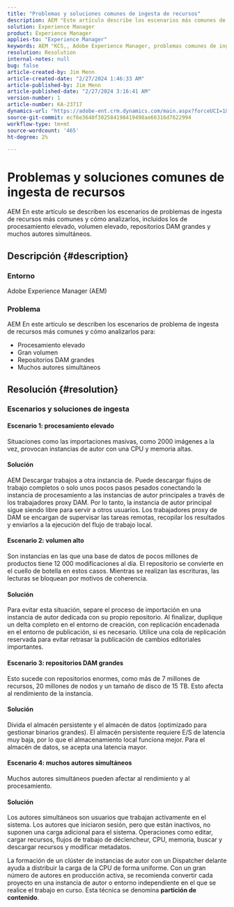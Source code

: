 ```yaml
---
title: "Problemas y soluciones comunes de ingesta de recursos"
description: AEM "Este artículo describe los escenarios más comunes de problemas de ingesta de recursos y la forma de analizarlos."
solution: Experience Manager
product: Experience Manager
applies-to: "Experience Manager"
keywords: AEM "KCS,, Adobe Experience Manager, problemas comunes de ingesta de recursos, soluciones, resolución de problemas, partición de contenido, procesamiento alto, gran volumen, repositorios DAM grandes, muchos autores simultáneos"
resolution: Resolution
internal-notes: null
bug: false
article-created-by: Jim Menn
article-created-date: "2/27/2024 1:46:33 AM"
article-published-by: Jim Menn
article-published-date: "2/27/2024 3:16:41 AM"
version-number: 1
article-number: KA-23717
dynamics-url: "https://adobe-ent.crm.dynamics.com/main.aspx?forceUCI=1&pagetype=entityrecord&etn=knowledgearticle&id=d7ee0108-12d5-ee11-9079-6045bd006268"
source-git-commit: ecf6e3640f302584198419498ae66316d7622994
workflow-type: tm+mt
source-wordcount: '465'
ht-degree: 2%

---
```


# Problemas y soluciones comunes de ingesta de recursos


AEM En este artículo se describen los escenarios de problemas de ingesta de recursos más comunes y cómo analizarlos, incluidos los de procesamiento elevado, volumen elevado, repositorios DAM grandes y muchos autores simultáneos.

## Descripción {#description}


### Entorno

Adobe Experience Manager (AEM)

### Problema

AEM En este artículo se describen los escenarios de problema de ingesta de recursos más comunes y cómo analizarlos para:

- Procesamiento elevado
- Gran volumen
- Repositorios DAM grandes
- Muchos autores simultáneos



## Resolución {#resolution}


### Escenarios y soluciones de ingesta

#### Escenario 1: procesamiento elevado

Situaciones como las importaciones masivas, como 2000 imágenes a la vez, provocan instancias de autor con una CPU y memoria altas.

#### Solución

AEM Descargar trabajos a otra instancia de. Puede descargar flujos de trabajo completos o solo unos pocos pasos pesados conectando la instancia de procesamiento a las instancias de autor principales a través de los trabajadores proxy DAM. Por lo tanto, la instancia de autor principal sigue siendo libre para servir a otros usuarios. Los trabajadores proxy de DAM se encargan de supervisar las tareas remotas, recopilar los resultados y enviarlos a la ejecución del flujo de trabajo local.

#### Escenario 2: volumen alto&#x200B;

Son instancias en las que una base de datos de pocos millones de productos tiene 12 000 modificaciones al día. El repositorio se convierte en el cuello de botella en estos casos. Mientras se realizan las escrituras, las lecturas se bloquean por motivos de coherencia.

#### Solución

Para evitar esta situación, separe el proceso de importación en una instancia de autor dedicada con su propio repositorio. Al finalizar, duplique un delta completo en el entorno de creación, con replicación encadenada en el entorno de publicación, si es necesario. Utilice una cola de replicación reservada para evitar retrasar la publicación de cambios editoriales importantes.

#### Escenario 3: repositorios DAM grandes

Esto sucede con repositorios enormes, como más de 7 millones de recursos, 20 millones de nodos y un tamaño de disco de 15 TB. Esto afecta al rendimiento de la instancia.

#### Solución

Divida el almacén persistente y el almacén de datos (optimizado para gestionar binarios grandes). El almacén persistente requiere E/S de latencia muy baja, por lo que el almacenamiento local funciona mejor. Para el almacén de datos, se acepta una latencia mayor.

#### Escenario 4: muchos autores simultáneos

Muchos autores simultáneos pueden afectar al rendimiento y al procesamiento.

#### Solución

Los autores simultáneos son usuarios que trabajan activamente en el sistema. Los autores que iniciaron sesión, pero que están inactivos, no suponen una carga adicional para el sistema. Operaciones como editar, cargar recursos, flujos de trabajo de déclencheur, CPU, memoria, buscar y descargar recursos y modificar metadatos.

La formación de un clúster de instancias de autor con un Dispatcher delante ayuda a distribuir la carga de la CPU de forma uniforme. Con un gran número de autores en producción activa, se recomienda convertir cada proyecto en una instancia de autor o entorno independiente en el que se realice el trabajo en curso. Esta técnica se denomina <b>partición de contenido</b>.
